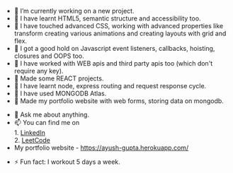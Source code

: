 

- 🔭 I’m currently working on a new project. 
- 🌱 I have learnt HTML5, semantic structure and accessibility too.
- 🌱 I have touched advanced CSS, working with advanced properties like transform creating various animations and creating layouts with grid and flex.
- 🌱 I got a good hold on Javascript event listeners, callbacks, hoisting, closures and OOPS too.
- 🌱 I have worked with WEB apis and third party apis too (which don't require any key).
- 🌱 Made some REACT projects.
- 🌱 I have learnt node, express routing and request response cycle.
- 🌱 I have used MONGODB Atlas.
- 🌱 Made my portfolio website with web forms, storing data on mongodb.
<!-- - 👯 I’m looking to collaborate on github.  -->
<!-- - 🤔 I’m looking for help with ... -->
- 💬 Ask me about anything.
- 📫 You can find me on   
      1. [LinkedIn](https://www.linkedin.com/in/ayush-gupta-0b01691b3/) <br>
      2. [LeetCode](https://leetcode.com/fitc0de/)
- My portfolio website - https://ayush-gupta.herokuapp.com/
<!-- - 😄 Pronouns: ... -->
- ⚡ Fun fact: I workout 5 days a week.
